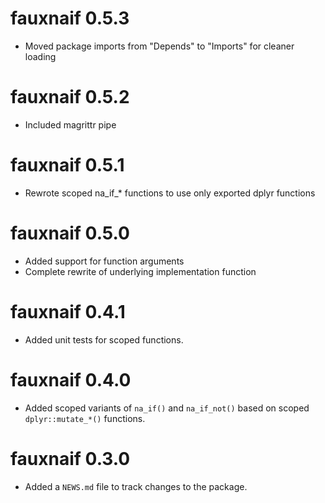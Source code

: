 # fauxnaif 0.5.3

* Moved package imports from "Depends" to "Imports" for cleaner loading

# fauxnaif 0.5.2

* Included magrittr pipe

# fauxnaif 0.5.1

* Rewrote scoped na_if_* functions to use only exported dplyr functions

# fauxnaif 0.5.0

* Added support for function arguments
* Complete rewrite of underlying implementation function

# fauxnaif 0.4.1

* Added unit tests for scoped functions.

# fauxnaif 0.4.0

* Added scoped variants of `na_if()` and `na_if_not()` based on scoped
  `dplyr::mutate_*()` functions.

# fauxnaif 0.3.0

* Added a `NEWS.md` file to track changes to the package.

